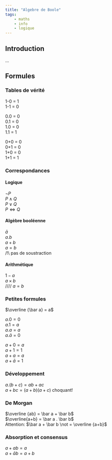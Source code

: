 ```yaml
---
title: "Algebre de Boole"
tags:
    - maths
    - info
    - logique
---
```


## Introduction

...

## Formules

### Tables de vérité

1-0 = 1  
1-1 = 0

0.0 = 0  
0.1 = 0  
1.0 = 0  
1.1 = 1

0+0 = 0  
0+1 = 0  
1+0 = 0  
1+1 = 1

### Correspondances

#### Logique

$\neg P$  
$P \land Q$  
$P \lor Q$  
$P \Leftrightarrow Q$

#### Algèbre booléenne

$\bar a$  
$a.b$  
$a+b$  
$a=b$  
/!\\ pas de soustraction

#### Arithmétique

$1-a$  
$a \times b$  
////
$a=b$  

### Petites formules

$\overline {\bar a} = a$  

$a.0 = 0$  
$a.1 = a$  
$a.a = a$  
$a . \bar a  = 0$

$a+0 = a$  
$a+1 = 1$  
$a+a = a$  
$a+ \bar a = 1$

### Développement

$a.(b+c) = ab + ac$  
$a + bc = (a+b)(a+c)$  choquant!

### De Morgan

$\overline {ab} = \bar a + \bar b$  
$\overline{a+b} = \bar a . \bar b$  
Attention: $\bar a + \bar b \not = \overline {a+b}$  

### Absorption et consensus

$a + a b = a$  
$a + \bar a b = a+b$
